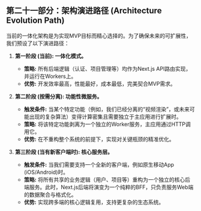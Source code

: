 ## **第二十一部分：架构演进路径 (Architecture Evolution Path)**

当前的一体化架构是为实现MVP目标而精心选择的。为了确保未来的可扩展性，我们预设了以下演进路径：

1. **第一阶段 (当前): 一体化模式。**

   * **策略:** 所有后端逻辑（认证、项目管理等）均作为Next.js API路由实现，并运行在Workers上。
   * **优势:** 开发效率最高，性能最好，成本最低，完美契合MVP需求。

2. **第二阶段 (按需分离): 功能性微服务。**

   * **触发条件:** 当某个特定功能（例如，我们已经分离的“视频渲染”，或未来可能出现的复杂算法）变得计算密集且需要独立于主应用进行扩展时。
   * **策略:** 将该特定功能剥离为一个独立的Worker服务，主应用通过HTTP调用它。
   * **优势:** 在不重构整个系统的前提下，实现对关键瓶颈的精准优化。

3. **第三阶段 (当有新客户端时): 核心服务层。**

   * **触发条件:** 当我们需要支持一个全新的客户端，例如原生移动App (iOS/Android)时。
   * **策略:** 将所有共享的业务逻辑（用户、项目等）重构为一个独立的核心后端服务。此时，Next.js后端将演变为一个纯粹的BFF，只负责服务Web端的数据聚合与格式化。
   * **优势:** 实现跨多端的核心逻辑复用，支持更复杂的生态系统。
